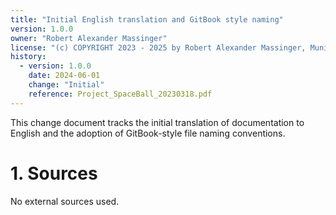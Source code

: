 ```yaml
---
title: "Initial English translation and GitBook style naming"
version: 1.0.0
owner: "Robert Alexander Massinger"
license: "(c) COPYRIGHT 2023 - 2025 by Robert Alexander Massinger, Munich, Germany. ALL RIGHTS RESERVED."
history:
  - version: 1.0.0
    date: 2024-06-01
    change: "Initial"
    reference: Project_SpaceBall_20230318.pdf
---
```


This change document tracks the initial translation of documentation to English and the adoption of GitBook-style file naming conventions.

# 1. Sources

No external sources used.
